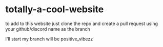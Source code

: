 # totally-a-cool-website
to add to this website just clone the repo and create a pull request using your github/discord name as the branch

I'll start my branch will be positive_vibezz
